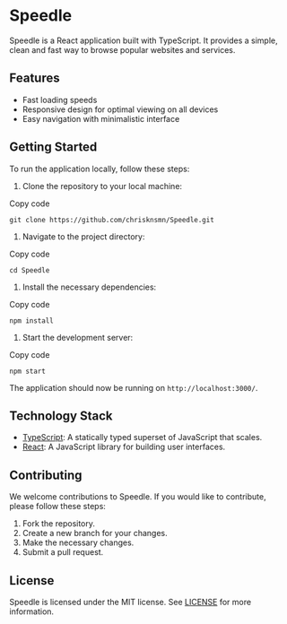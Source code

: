 Speedle
=======

Speedle is a React application built with TypeScript. It provides a simple, clean and fast way to browse popular websites and services.

Features
--------

-   Fast loading speeds
-   Responsive design for optimal viewing on all devices
-   Easy navigation with minimalistic interface

Getting Started
---------------

To run the application locally, follow these steps:

1.  Clone the repository to your local machine:

Copy code

`git clone https://github.com/chrisknsmn/Speedle.git`

1.  Navigate to the project directory:

Copy code

`cd Speedle`

1.  Install the necessary dependencies:

Copy code

`npm install`

1.  Start the development server:

Copy code

`npm start`

The application should now be running on `http://localhost:3000/`.

Technology Stack
----------------

-   [TypeScript](https://www.typescriptlang.org/): A statically typed superset of JavaScript that scales.
-   [React](https://reactjs.org/): A JavaScript library for building user interfaces.

Contributing
------------

We welcome contributions to Speedle. If you would like to contribute, please follow these steps:

1.  Fork the repository.
2.  Create a new branch for your changes.
3.  Make the necessary changes.
4.  Submit a pull request.

License
-------

Speedle is licensed under the MIT license. See [LICENSE](https://chat.openai.com/LICENSE) for more information.